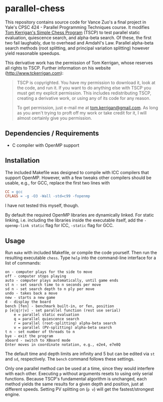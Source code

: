 parallel-chess
==============

This repository contains source code for Vance Zuo's a final project in Yale's CPSC 424 - Parallel Programming Techniques course. It modifies [Tom Kerrigan's Simple Chess Program](http://www.tckerrigan.com/chess/tscp) (TSCP) to test parallel static evaluation, quiescence search, and alpha-beta search. Of these, the first two fail laughably, due to overhead and Amdahl's Law. Parallel alpha-beta search methods (root splitting, and principal variation splitting) however yield reasonable speedups.

This derivative work has the permission of Tom Kerrigan, whose reserves all rights to TSCP. Further information on his website (http://www.tckerrigan.com):

> TSCP is copyrighted. You have my permission to download it, look at the code, and run it. If you want to do anything else with TSCP you must get my explicit permission. This includes redistributing TSCP, creating a derivative work, or using any of its code for any reason.
>
>To get permission, just e-mail me at tom.kerrigan@gmail.com. As long as you aren't trying to proft off my work or take credit for it, I will almost certainly give you permission.

Dependencies / Requirements
---------------------------
* C compiler with OpenMP support

Installation
------------
The included Makefile was designed to compile with ICC compilers that support OpenMP. However, with a few tweaks other compilers should be usable, e.g., for GCC, replace the first two lines with

```Makefile
CC = gcc
CFLAGS = -g -O3 -Wall -std=c99 -fopenmp
```

I have not tested this myself, though.

By default the required OpenMP libraries are dynamically linked. For static linking, i.e. including the libraries inside the executable itself, add the `-openmp-link static` flag for ICC, `-static` flag for GCC.

Usage
-----
Run `make` with included Makefile, or compile the code yourself. Then run the resulting executable `chess`. Type `help` into the command-line interface for a list of commands:

```
on - computer plays for the side to move
off - computer stops playing
auto - computer plays automatically, until game ends
st n - set search time to n seconds per move
sd n - set search depth to n ply per move
undo - takes back a move
new - starts a new game
d - display the board
bench [fen] - benchmark built-in, or fen, position
p [e|q|r|v] - set parallel function (rest use serial)
    e = parallel static evaluation
    q = parallel quiescence search
    r = parallel (root-splitting) alpha-beta search
    v = parallel (PV-splitting) alpha-beta search
t n - set number of threads to n
bye - exit the program
xboard - switch to XBoard mode
Enter moves in coordinate notation, e.g., e2e4, e7e8Q
```

The default time and depth limits are infinity and 5 but can be edited via `st` and `sd`, respectively. The `bench` command follows these settings.

Only one parallel method can be used at a time, since they would interfere with each other. Executing `p` without arguments resets to using only serial functions. Because TSCP's fundamental algorithm is unchanged, each method yields the same results for a given depth and position, just at different speeds. Setting PV splitting on (`p v`) will get the fastest/strongest engine.

